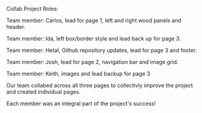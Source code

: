 Collab Project Roles:

Team member: Carlos, lead for page 1, left and right wood panels and header.

Team member: Ida, left box/border style and lead back up for page 3.

Team member: Hetal, Github repository updates, lead for page 3 and footer.

Team member: Josh, lead for page 2, navigation bar and image grid.

Team member: Keith, images and lead backup for page 3



Our team collabed across all three pages to collectivly improve the project and created individual pages. 

Each member was an integral part of the project's success!
